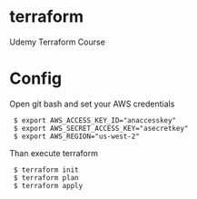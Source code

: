 # terraform
Udemy Terraform Course

# Config
Open git bash and set your AWS credentials
```
 $ export AWS_ACCESS_KEY_ID="anaccesskey"
 $ export AWS_SECRET_ACCESS_KEY="asecretkey"
 $ export AWS_REGION="us-west-2"
```
Than execute terraform
```
 $ terraform init
 $ terraform plan
 $ terraform apply
